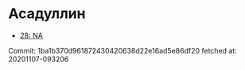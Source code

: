 # Асадуллин
- [28: NA](28.md)

Commit: 1ba1b370d961872430420638d22e16ad5e86df20
 fetched at: 20201107-093206
